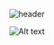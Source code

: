 ![header](https://capsule-render.vercel.app/api?type=wave&color=auto&height=300&section=header&text=capsule%20render&fontSize=90)

![Alt text](https://spotify-recently-played-readme.vercel.app/api?user=malaklovesunicorns&unique={true|1|on|yes})

